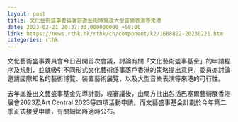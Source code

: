 ```yaml
---
layout: post
title: 文化藝術盛事委員會研邀藝術博覽及大型音樂表演等來港
date: 2023-02-21 20:37:33.000000000 +08:00
link: https://news.rthk.hk/rthk/ch/component/k2/1688822-20230221.htm
categories: rthk
---
```


文化藝術盛事委員會今日召開首次會議，討論有關「文化藝術盛事基金」的申請程序及規則，並就吸引不同形式文化藝術盛事落戶香港的策略提出意見，委員亦討論邀請國際知名的藝術博覽、裝置藝術展覽，以及大型音樂表演等來港的可行性。

去年底推出文藝盛事基金先導計劃，經審議後，由局方批出包括巴塞爾藝術展香港展會2023及Art Central 2023等四項活動申請。而文藝盛事基金計劃於今年第二季正式接受申請，有關細節將適時公布。
